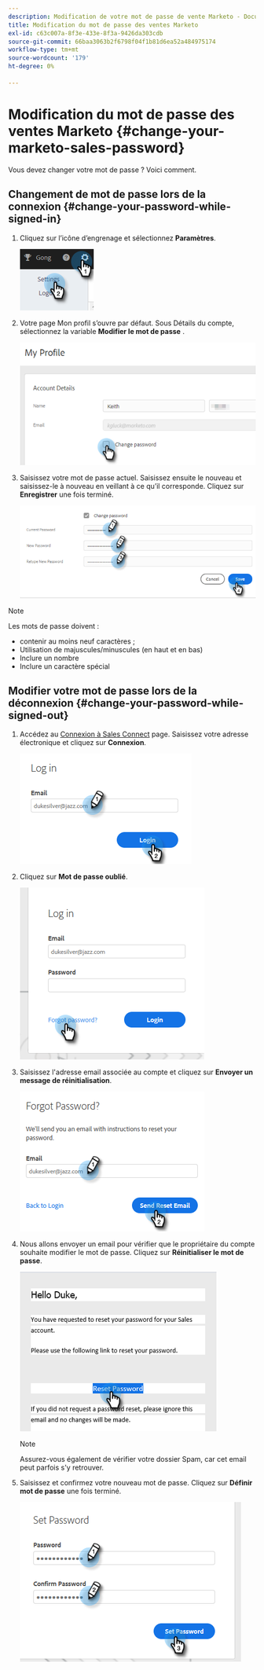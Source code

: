 ```yaml
---
description: Modification de votre mot de passe de vente Marketo - Documents Marketo - Documentation du produit
title: Modification du mot de passe des ventes Marketo
exl-id: c63c007a-8f3e-433e-8f3a-9426da303cdb
source-git-commit: 66baa3063b2f6798f04f1b81d6ea52a484975174
workflow-type: tm+mt
source-wordcount: '179'
ht-degree: 0%

---
```


# Modification du mot de passe des ventes Marketo {#change-your-marketo-sales-password}

Vous devez changer votre mot de passe ? Voici comment.

## Changement de mot de passe lors de la connexion {#change-your-password-while-signed-in}

1. Cliquez sur l’icône d’engrenage et sélectionnez **Paramètres**.

   ![](assets/change-your-marketo-sales-password-1.png)

1. Votre page Mon profil s’ouvre par défaut. Sous Détails du compte, sélectionnez la variable **Modifier le mot de passe** .

   ![](assets/change-your-marketo-sales-password-2.png)

1. Saisissez votre mot de passe actuel. Saisissez ensuite le nouveau et saisissez-le à nouveau en veillant à ce qu’il corresponde. Cliquez sur **Enregistrer** une fois terminé.

   ![](assets/change-your-marketo-sales-password-3.png)

>[!NOTE]
>
>Les mots de passe doivent :
>
>* contenir au moins neuf caractères ;
>* Utilisation de majuscules/minuscules (en haut et en bas)
>* Inclure un nombre
>* Inclure un caractère spécial


## Modifier votre mot de passe lors de la déconnexion {#change-your-password-while-signed-out}

1. Accédez au [Connexion à Sales Connect](https://toutapp.com/login) page. Saisissez votre adresse électronique et cliquez sur **Connexion**.

   ![](assets/change-your-marketo-sales-password-4.png)

1. Cliquez sur **Mot de passe oublié**.

   ![](assets/change-your-marketo-sales-password-5.png)

1. Saisissez l&#39;adresse email associée au compte et cliquez sur **Envoyer un message de réinitialisation**.

   ![](assets/change-your-marketo-sales-password-6.png)

1. Nous allons envoyer un email pour vérifier que le propriétaire du compte souhaite modifier le mot de passe. Cliquez sur **Réinitialiser le mot de passe**.

   ![](assets/change-your-marketo-sales-password-7.png)

   >[!NOTE]
   >
   >Assurez-vous également de vérifier votre dossier Spam, car cet email peut parfois s&#39;y retrouver.

1. Saisissez et confirmez votre nouveau mot de passe. Cliquez sur **Définir mot de passe** une fois terminé.

   ![](assets/change-your-marketo-sales-password-8.png)
